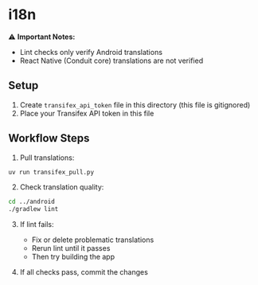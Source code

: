 # i18n

⚠️ **Important Notes:**
- Lint checks only verify Android translations
- React Native (Conduit core) translations are not verified

## Setup
1. Create `transifex_api_token` file in this directory (this file is gitignored)
2. Place your Transifex API token in this file

## Workflow Steps

1. Pull translations:
```bash
uv run transifex_pull.py
```

2. Check translation quality:
```bash
cd ../android
./gradlew lint
```

3. If lint fails:
   - Fix or delete problematic translations
   - Rerun lint until it passes
   - Then try building the app

4. If all checks pass, commit the changes